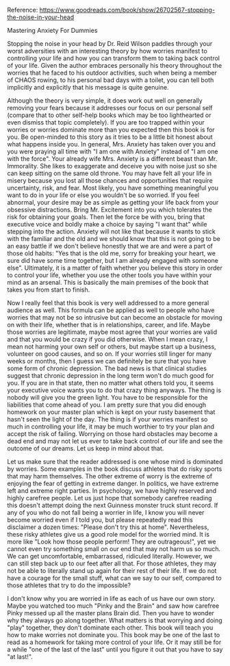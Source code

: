 Reference: https://www.goodreads.com/book/show/26702567-stopping-the-noise-in-your-head

Mastering Anxiety For Dummies

Stopping the noise in your head by Dr. Reid Wilson paddles through your worst adversities with an interesting theory by how worries manifest to controlling your life and how you can transform them to taking back control of your life. Given the author embraces personally his theory throughout the worries that he faced to his outdoor activities, such when being a member of CHAOS rowing, to his personal bad days with a toilet, you can tell both implicitly and explicitly that his message is quite genuine.

Although the theory is very simple, it does work out well on generally removing your fears because it addresses our focus on our personal self (compare that to other self-help books which may be too lighthearted or even dismiss that topic completely). If you are too trapped within your worries or worries dominate more than you expected then this book is for you. Be open-minded to this story as it tries to be a little bit honest about what happens inside you. In general, Mrs. Anxiety has taken over you and you were praying all time with "I am one with Anxiety" instead of "I am one with the force". Your already wife Mrs. Anxiety is a different beast than Mr. Immorality. She likes to exaggerate and deceive you with noise just so she can keep sitting on the same old throne. You may have felt all your life in misery because you lost all those chances and opportunities that require uncertainty, risk, and fear. Most likely, you have something meaningful you want to do in your life or else you wouldn't be so worried. If you feel abnormal, your desire may be as simple as getting your life back from your obsessive distractions. Bring Mr. Excitement into you which tolerates the risk for obtaining your goals. Then let the force be with you, bring that executive voice and boldly make a choice by saying "I want that" while stepping into the action. Anxiety will not like that because it wants to stick with the familiar and the old and we should know that this is not going to be an easy battle if we don't believe honestly that we are and were a part of those old habits: "Yes that is the old me, sorry for breaking your heart, we sure did have some time together, but I am already engaged with someone else". Ultimately, it is a matter of faith whether you believe this story in order to control your life, whether you use the other tools you have within your mind as an arsenal. This is basically the main premises of the book that takes you from start to finish.

Now I really feel that this book is very well addressed to a more general audience as well. This formula can be applied as well to people who have worries that may not be so intrusive but can become an obstacle for moving on with their life, whether that is in relationships, career, and life. Maybe those worries are legitimate, maybe most agree that your worries are valid and that you would be crazy if you did otherwise. When I mean crazy, I mean not harming your own self or others, but maybe start up a business, volunteer on good causes, and so on. If your worries still linger for many weeks or months, then I guess we can definitely be sure that you have some form of chronic depression. The bad news is that clinical studies suggest that chronic depression in the long term won't do much good for you. If you are in that state, then no matter what others told you, it seems your executive voice wants you to do that crazy thing anyways. The thing is nobody will give you the green light. You have to be responsible for the liabilities that come ahead of you. I am pretty sure that you did enough homework on your master plan which is kept on your rusty basement that hasn't seen the light of the day. The thing is if your worries manifest so much in controlling your life, it may be much worthier to try your plan and accept the risk of failing. Worrying on those hard obstacles may become a dead end and may not let us ever to take back control of our life and see the outcome of our dreams. Let us keep in mind about that.

Let us make sure that the reader addressed is one whose mind is dominated by worries. Some examples in the book discuss athletes that do risky sports that may harm themselves. The other extreme of worry is the extreme of enjoying the fear of getting in extreme danger. In politics, we have extreme left and extreme right parties. In psychology, we have highly reserved and highly carefree people. Let us just hope that somebody carefree reading this doesn't attempt doing the next Guinness monster truck stunt record. If any of you who do not fall being a worrier in life, I know you will never become worried even if I told you, but please repeatedly read this disclaimer a dozen times: "Please don't try this at home". Nevertheless, these risky athletes give us a good role model for the worried mind. It is more like "Look how those people perform! They are outrageous!", yet we cannot even try something small on our end that may not harm us so much. We can get uncomfortable, embarrassed, ridiculed literally. However,  we can still step back up to our feet after all that. For those athletes, they may not be able to literally stand up again for their rest of their life. If we do not have a courage for the small stuff, what can we say to our self, compared to those athletes that try to do the impossible?

I don't know why you are worried in life as each of us have our own story. Maybe you watched too much "Pinky and the Brain" and saw how carefree Pinky messed up all the master plans Brain did. Then you have to wonder why they always go along together. What matters is that worrying and doing "play" together, they don't dominate each other. This book will teach you how to make worries not dominate you. This book may be one of the last to read as a homework for taking more control of your life. Or it may still be for a while "one of the last of the last" until you figure it out that you have to say "at last!".

